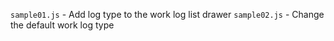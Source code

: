 `sample01.js` - Add log type to the work log list drawer
`sample02.js` - Change the default work log type
